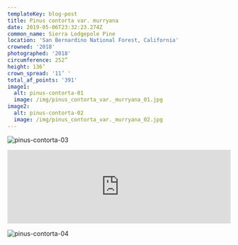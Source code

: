 ```yaml
---
templateKey: blog-post
title: Pinus contorta var. murryana
date: 2019-05-06T23:32:23.274Z
common_name: Sierra Lodgepole Pine
location: 'San Bernardino National Forest, California'
crowned: '2018'
photographed: '2018'
circumference: 252”
height: 136’
crown_spread: '11’ '
total_af_points: '391'
image1:
  alt: pinus-contorta-01
  image: /img/pinus_contorta_var._murryana_01.jpg
image2:
  alt: pinus-contorta-02
  image: /img/pinus_contorta_var._murryana_02.jpg
---
```

![pinus-contorta-03](/img/pinus_contorta_var._murryana_03.jpg "pinus-contorta-03")

<iframe width="100%" height="166" scrolling="no" frameborder="no" allow="autoplay" src="https://w.soundcloud.com/player/?url=https%3A//api.soundcloud.com/tracks/574343940&color=%23534838&auto_play=false&hide_related=false&show_comments=true&show_user=true&show_reposts=false&show_teaser=true"></iframe>

![pinus-contorta-04](/img/pinus_contorta_var._murryana_04.jpg "pinus-contorta-04")
